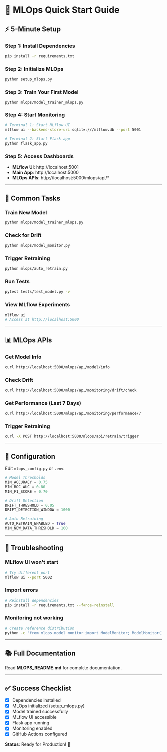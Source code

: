 # 🚀 MLOps Quick Start Guide

## ⚡ 5-Minute Setup

### Step 1: Install Dependencies
```bash
pip install -r requirements.txt
```

### Step 2: Initialize MLOps
```bash
python setup_mlops.py
```

### Step 3: Train Your First Model
```bash
python mlops/model_trainer_mlops.py
```

### Step 4: Start Monitoring
```bash
# Terminal 1: Start MLflow UI
mlflow ui --backend-store-uri sqlite:///mlflow.db --port 5001

# Terminal 2: Start Flask app
python flask_app.py
```

### Step 5: Access Dashboards
- **MLflow UI**: http://localhost:5001
- **Main App**: http://localhost:5000
- **MLOps APIs**: http://localhost:5000/mlops/api/*

---

## 🎯 Common Tasks

### Train New Model
```bash
python mlops/model_trainer_mlops.py
```

### Check for Drift
```bash
python mlops/model_monitor.py
```

### Trigger Retraining
```bash
python mlops/auto_retrain.py
```

### Run Tests
```bash
pytest tests/test_model.py -v
```

### View MLflow Experiments
```bash
mlflow ui
# Access at http://localhost:5000
```

---

## 📊 MLOps APIs

### Get Model Info
```bash
curl http://localhost:5000/mlops/api/model/info
```

### Check Drift
```bash
curl http://localhost:5000/mlops/api/monitoring/drift/check
```

### Get Performance (Last 7 Days)
```bash
curl http://localhost:5000/mlops/api/monitoring/performance/7
```

### Trigger Retraining
```bash
curl -X POST http://localhost:5000/mlops/api/retrain/trigger
```

---

## 🔧 Configuration

Edit `mlops_config.py` or `.env`:

```python
# Model Thresholds
MIN_ACCURACY = 0.75
MIN_ROC_AUC = 0.80
MIN_F1_SCORE = 0.70

# Drift Detection
DRIFT_THRESHOLD = 0.05
DRIFT_DETECTION_WINDOW = 1000

# Auto Retraining
AUTO_RETRAIN_ENABLED = True
MIN_NEW_DATA_THRESHOLD = 100
```

---

## 🐛 Troubleshooting

### MLflow UI won't start
```bash
# Try different port
mlflow ui --port 5002
```

### Import errors
```bash
# Reinstall dependencies
pip install -r requirements.txt --force-reinstall
```

### Monitoring not working
```bash
# Create reference distribution
python -c "from mlops.model_monitor import ModelMonitor; ModelMonitor().create_reference_distribution('data/raw/diabetes.csv')"
```

---

## 📚 Full Documentation

Read **MLOPS_README.md** for complete documentation.

---

## ✅ Success Checklist

- [x] Dependencies installed
- [x] MLOps initialized (setup_mlops.py)
- [x] Model trained successfully
- [x] MLflow UI accessible
- [x] Flask app running
- [x] Monitoring enabled
- [x] GitHub Actions configured

**Status**: Ready for Production! 🎉
